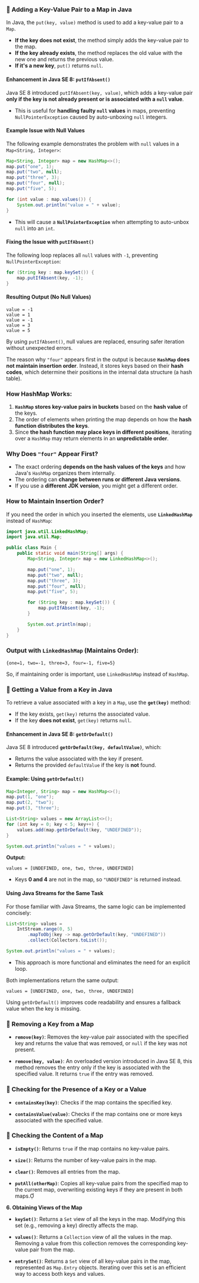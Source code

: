 ### 🔹   Adding a Key-Value Pair to a Map in Java

In Java, the `put(key, value)` method is used to add a key-value pair to a `Map`. 

- **If the key does not exist**, the method simply adds the key-value pair to the map.  
- **If the key already exists**, the method replaces the old value with the new one and returns the previous value.  
- **If it's a new key**, `put()` returns `null`.  

#### **Enhancement in Java SE 8: `putIfAbsent()`**
Java SE 8 introduced `putIfAbsent(key, value)`, which adds a key-value pair **only if the key is not already present or is associated with a `null` value**. 

- This is useful for **handling faulty `null` values** in maps, preventing `NullPointerException` caused by auto-unboxing `null` integers.

#### **Example Issue with Null Values**
The following example demonstrates the problem with `null` values in a `Map<String, Integer>`:

```java
Map<String, Integer> map = new HashMap<>();
map.put("one", 1);
map.put("two", null);
map.put("three", 3);
map.put("four", null);
map.put("five", 5);

for (int value : map.values()) {
    System.out.println("value = " + value);
}
```
- This will cause a **`NullPointerException`** when attempting to auto-unbox `null` into an `int`.

#### **Fixing the Issue with `putIfAbsent()`**
The following loop replaces all `null` values with `-1`, preventing `NullPointerException`:

```java
for (String key : map.keySet()) {
    map.putIfAbsent(key, -1);
}
```

#### **Resulting Output (No Null Values)**
```
value = -1
value = 1
value = -1
value = 3
value = 5
```
By using `putIfAbsent()`, null values are replaced, ensuring safer iteration without unexpected errors.

The reason why `"four"` appears first in the output is because **`HashMap` does not maintain insertion order**. Instead, it stores keys based on their **hash codes**, which determine their positions in the internal data structure (a hash table).

### **How HashMap Works:**
1. **`HashMap` stores key-value pairs in buckets** based on the **hash value** of the keys.
2. The order of elements when printing the map depends on how the **hash function distributes the keys**.
3. Since **the hash function may place keys in different positions**, iterating over a `HashMap` may return elements in an **unpredictable order**.

### **Why Does `"four"` Appear First?**
- The exact ordering **depends on the hash values of the keys** and how Java's `HashMap` organizes them internally.
- The ordering can **change between runs or different Java versions**.
- If you use a **different JDK version**, you might get a different order.

### **How to Maintain Insertion Order?**
If you need the order in which you inserted the elements, use **`LinkedHashMap`** instead of `HashMap`:
```java
import java.util.LinkedHashMap;
import java.util.Map;

public class Main {
    public static void main(String[] args) {
        Map<String, Integer> map = new LinkedHashMap<>();

        map.put("one", 1);
        map.put("two", null);
        map.put("three", 3);
        map.put("four", null);
        map.put("five", 5);

        for (String key : map.keySet()) {
            map.putIfAbsent(key, -1);
        }

        System.out.println(map);
    }
}
```

### **Output with `LinkedHashMap` (Maintains Order):**
```
{one=1, two=-1, three=3, four=-1, five=5}
```

So, if maintaining order is important, use `LinkedHashMap` instead of `HashMap`. 
### 🔹  Getting a Value from a Key in Java

To retrieve a value associated with a key in a `Map`, use the **`get(key)`** method:

- If the key exists, `get(key)` returns the associated value.
- If the key **does not exist**, `get(key)` returns `null`.

#### **Enhancement in Java SE 8: `getOrDefault()`**
Java SE 8 introduced **`getOrDefault(key, defaultValue)`**, which:
- Returns the value associated with the key if present.
- Returns the provided `defaultValue` if the key is **not** found.

#### **Example: Using `getOrDefault()`**
```java
Map<Integer, String> map = new HashMap<>();
map.put(1, "one");
map.put(2, "two");
map.put(3, "three");

List<String> values = new ArrayList<>();
for (int key = 0; key < 5; key++) {
    values.add(map.getOrDefault(key, "UNDEFINED"));
}

System.out.println("values = " + values);
```
**Output:**
```
values = [UNDEFINED, one, two, three, UNDEFINED]
```
- Keys **0 and 4** are not in the map, so `"UNDEFINED"` is returned instead.

#### **Using Java Streams for the Same Task**
For those familiar with Java Streams, the same logic can be implemented concisely:

```java
List<String> values =
    IntStream.range(0, 5)
        .mapToObj(key -> map.getOrDefault(key, "UNDEFINED"))
        .collect(Collectors.toList());

System.out.println("values = " + values);
```
- This approach is more functional and eliminates the need for an explicit loop.

Both implementations return the same output:
```
values = [UNDEFINED, one, two, three, UNDEFINED]
```

Using `getOrDefault()` improves code readability and ensures a fallback value when the key is missing.




### 🔹  Removing a Key from a Map

- **`remove(key)`**: Removes the key-value pair associated with the specified key and returns the value that was removed, or `null` if the key was not present.

- **`remove(key, value)`**: An overloaded version introduced in Java SE 8, this method removes the entry only if the key is associated with the specified value. It returns `true` if the entry was removed.

### 🔹  Checking for the Presence of a Key or a Value

- **`containsKey(key)`**: Checks if the map contains the specified key.

- **`containsValue(value)`**: Checks if the map contains one or more keys associated with the specified value.

### 🔹  Checking the Content of a Map

- **`isEmpty()`**: Returns `true` if the map contains no key-value pairs.

- **`size()`**: Returns the number of key-value pairs in the map.

- **`clear()`**: Removes all entries from the map.

- **`putAll(otherMap)`**: Copies all key-value pairs from the specified map to the current map, overwriting existing keys if they are present in both maps.

**6. Obtaining Views of the Map**

- **`keySet()`**: Returns a `Set` view of all the keys in the map. Modifying this set (e.g., removing a key) directly affects the map.

- **`values()`**: Returns a `Collection` view of all the values in the map. Removing a value from this collection removes the corresponding key-value pair from the map.

- **`entrySet()`**: Returns a `Set` view of all key-value pairs in the map, represented as `Map.Entry` objects. Iterating over this set is an efficient way to access both keys and values.


